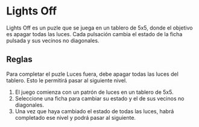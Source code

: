 # Lights Off
Lights Off es un puzle que se juega en un tablero de 5x5, donde el objetivo es apagar todas las luces. Cada pulsación cambia el estado de la ficha pulsada y sus vecinos no diagonales.

## Reglas
Para completar el puzle Luces fuera, debe apagar todas las luces del tablero. Esto le permitirá pasar al siguiente nivel.
1. El juego comienza con un patrón de luces en un tablero de 5x5.
2. Seleccione una ficha para cambiar su estado y el de sus vecinos no diagonales.
3. Una vez que haya cambiado el estado de todas las luces, habrá completado ese nivel y podrá pasar al siguiente.